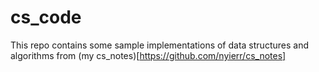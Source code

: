 # cs_code

This repo contains some sample implementations of data structures and algorithms from (my cs_notes)[https://github.com/nyierr/cs_notes]
